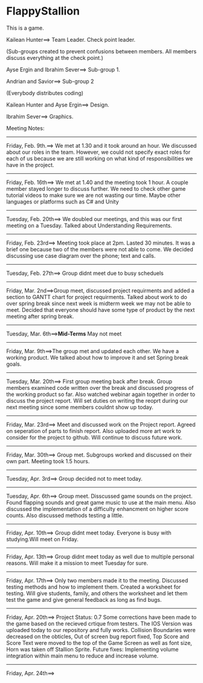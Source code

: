 # FlappyStallion
This is a game.

Kailean Hunter==> Team Leader. Check point leader.

(Sub-groups created to prevent confusions between members. All members discuss everything at the check point.)

Ayse Ergin and Ibrahim Sever==> Sub-group 1. 

Andrian and Savior==> Sub-group 2

(Everybody distributes coding)

Kailean Hunter and Ayse Ergin==> Design.

Ibrahim Sever==> Graphics.

Meeting Notes:
______________________________________________________________________________________________________________________________________
Friday, Feb. 9th.==> We met at 1.30 and it took around an hour. We discussed about our roles in the team. However, we could not specify exact roles for each of us because we are still working on what kind of responsibilities we have in the project.
______________________________________________________________________________________________________________________________________
Friday, Feb. 16th==> We met at 1.40 and the meeting took 1 hour. A couple member stayed longer to discuss further. We need to check other game tutorial videos to make sure we are not wasting our time. Maybe other languages or platforms such as C# and Unity
______________________________________________________________________________________________________________________________________
Tuesday, Feb. 20th==> We doubled our meetings, and this was our first meeting on a Tuesday. Talked about Understanding Requirements.
______________________________________________________________________________________________________________________________________
Friday, Feb. 23rd==> Meeting took place at 2pm. Lasted 30 minutes. It was a brief one because two of the members were not able to come. We decided discussing use case diagram over the phone; text and calls.
______________________________________________________________________________________________________________________________________
Tuesday, Feb. 27th==> Group didnt meet due to busy scheduels
______________________________________________________________________________________________________________________________________
Friday, Mar. 2nd==>Group meet, discussed project requirments and added a section to GANTT chart for project requirments. Talked about work to do over spring break since next week is midterm week we may not be able to meet. Decided that everyone should have some type of product by the next meeting after spring break.
______________________________________________________________________________________________________________________________________
Tuesday, Mar. 6th==>**Mid-Terms** May not meet
______________________________________________________________________________________________________________________________________
Friday, Mar. 9th==>The group met and updated each other. We have a working product. We talked about how to improve it and set Spring break goals.
______________________________________________________________________________________________________________________________________
Tuesday, Mar. 20th==> First group meeting back after break. Group members examined code written over the break and discussed progress of the working product so far. Also watched webinar again together in order to discuss the project report. Will set duties on writing the reoprt during our next meeting since some members couldnt show up today. 
______________________________________________________________________________________________________________________________________
Friday, Mar. 23rd==> Meet and discussed work on the Project report. Agreed on seperation of parts to finish report. Also uploaded more art work to consider for the project to github. Will continue to discuss future work.
______________________________________________________________________________________________________________________________________
Friday, Mar. 30th==> Group met. Subgroups worked and discussed on their own part. Meeting took 1.5 hours.
______________________________________________________________________________________________________________________________________
Tuesday, Apr. 3rd==> Group decided not to meet today.
______________________________________________________________________________________________________________________________________
Tuesday, Apr. 6th==> Group meet. Disscussed game sounds on the project. Found flapping sounds and great game music to use at the main menu. Also discussed the implementation of a difficulty enhancment on higher score counts. Also discussed methods testing a little. 
______________________________________________________________________________________________________________________________________
Friday, Apr. 10th==> Group didnt meet today. Everyone is busy with studying.Will meet on Friday.
______________________________________________________________________________________________________________________________________
Friday, Apr. 13th==> Group didnt meet today as well due to multiple personal reasons. Will make it a mission to meet Tuesday for sure.
______________________________________________________________________________________________________________________________________
Friday, Apr. 17th==> Only two members made it to the meeting. Discussed testing methods and how to implement them. Created a worksheet for testing. Will give students, family, and others the worksheet and let them test the game and give general feedback as long as find bugs.
______________________________________________________________________________________________________________________________________
Friday, Apr. 20th==>  Project Status: 0.7 Some corrections have been made to the game based on the recieved crtique from testers.  The IOS Version was uploaded today to our repository and fully works. Collision Boundaries were decreased on the obticles, Out of screen bug report fixed, Top Score and Score Text were moved to the top of the Game Screen as well as font size, Horn was taken off Stallion Sprite. Future fixes: Implementing volume integration within main menu to reduce and increase volume.
______________________________________________________________________________________________________________________________________
Friday, Apr. 24th==> 
